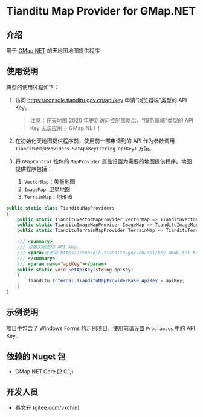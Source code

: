 # Tianditu Map Provider for GMap.NET

## 介绍
用于 [GMap.NET](https://github.com/judero01col/GMap.NET) 的天地图地图提供程序

## 使用说明

典型的使用过程如下：

1. 访问 https://console.tianditu.gov.cn/api/key 申请“浏览器端”类型的 API Key。

   > 注意：在天地图 2020 年更新访问控制策略后，“服务器端”类型的 API Key 无法应用于 GMap.NET！

2. 在初始化天地图提供程序前，使用前一部申请到的 API 作为参数调用 `TiandituMapProviders.SetApiKey(string apiKey)` 方法。

3. 将 `GMapControl` 控件的 `MapProvider` 属性设置为需要的地图提供程序。地图提供程序包括：

   1. `VectorMap`：矢量地图
   2. `ImageMap`: 卫星地图
   3. `TerrainMap`：地形图

```csharp
public static class TiandituMapProviders
{
    public static TiandituVectorMapProvider VectorMap => TiandituVectorMapProvider.Instance;
    public static TiandituImageMapProvider ImageMap => TiandituImageMapProvider.Instance;
    public static TiandituTerrainMapProvider TerrainMap => TiandituTerrainMapProvider.Instance;

    /// <summary>
    /// 设置天地图的 API Key。
    /// <para>请访问 https://console.tianditu.gov.cn/api/key 申请，API Key 类型请选择“浏览器端”。</para>
    /// </summary>
    /// <param name="apiKey"></param>
    public static void SetApiKey(string apiKey)
    {
        Tianditu.Internal.TiandituMapProviderBase.ApiKey = apiKey;
    }
}
```

## 示例说明

项目中包含了 Windows Forms 的示例项目，使用前请设置 `Program.cs` 中的 API Key。

## 依赖的 Nuget 包

* GMap.NET.Core [2.0.1,)

## 开发人员

* 秦文轩 (gitee.com/vxchin)


